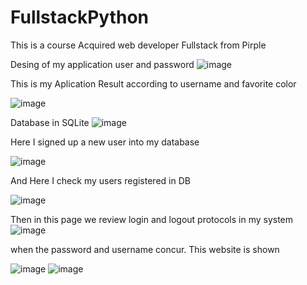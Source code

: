 # FullstackPython


 This is a course Acquired web developer Fullstack from Pirple
 
  Desing of my application user and password
 ![image](https://user-images.githubusercontent.com/71477601/149690516-6ee9ea51-7b43-42f9-83ca-08df03db2837.png)
 
  This is my Aplication Result according to username and favorite color
  
  ![image](https://user-images.githubusercontent.com/71477601/149693441-ff14dc46-8399-414d-bb66-029eed09d9e2.png)



Database in SQLite
![image](https://user-images.githubusercontent.com/71477601/149688152-e7064da8-5564-42e8-bd0e-eec750f32f46.png)

Here I signed up a new user into my database 

![image](https://user-images.githubusercontent.com/71477601/149982628-ca3dea49-431d-40ae-ba84-ba8e7146dacd.png)


And Here I check my users registered in DB

![image](https://user-images.githubusercontent.com/71477601/149982747-25940e19-8330-4354-a97d-be59c0b84cf7.png)

Then in this page we review login and logout protocols in my system
![image](https://user-images.githubusercontent.com/71477601/150234585-8ab57f1b-0f4d-4ce1-bdaa-1c509803c025.png)

when the password and username concur. This website is shown

![image](https://user-images.githubusercontent.com/71477601/150234657-df4ec9fa-6f54-4886-91f3-cdf9e728e54f.png)
![image](https://user-images.githubusercontent.com/71477601/150235749-3e7cfee6-8b31-45e5-8f0c-1fc37ff9eb7d.png)


